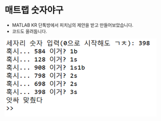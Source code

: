 # 매트랩 숫자야구

* MATLAB KR 단톡방에서 피치님의 제안을 받고 만들어보았습니다.
* 코드도 올려둡니다.


[![](https://github.com/keizikang/MATLAB/blob/main/number_baseball/thumbnail.png)](https://www.youtube.com/watch?v=1udUt0SFy3g)
